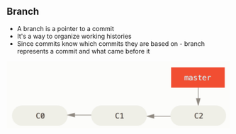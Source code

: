 ## Branch

* A branch is a pointer to a commit
* It's a way to organize working histories
* Since commits know which commits they are based on - branch represents a commit and what came before it

![Branch](/resources/images/branch.png)
